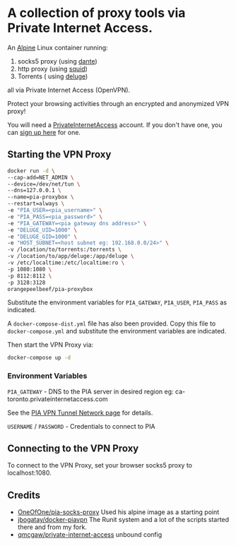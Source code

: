 # A collection of proxy tools via Private Internet Access.

An [Alpine](https://alpinelinux.org/) Linux container running:
 1. socks5 proxy (using [dante](https://www.inet.no/dante/))
 2. http proxy (using [squid](https://www.squid.org/))
 3. Torrents ( using [deluge](https://www.deluge.org/))

all via Private Internet Access (OpenVPN).

Protect your browsing activities through an encrypted and anonymized VPN proxy!

You will need a [PrivateInternetAccess](https://www.privateinternetaccess.com/pages/how-it-works) account.
If you don't have one, you can [sign up here](https://www.privateinternetaccess.com/pages/buy-vpn) for one.

## Starting the VPN Proxy

```sh
docker run -d \
--cap-add=NET_ADMIN \
--device=/dev/net/tun \
--dns=127.0.0.1 \
--name=pia-proxybox \
--restart=always \
-e "PIA_USER=<pia_username>" \
-e "PIA_PASS=<pia_password>" \
-e "PIA_GATEWAY=<pia gateway dns address>" \
-e "DELUGE_UID=1000" \
-e "DELUGE_GID=1000" \
-e "HOST_SUBNET=<host subnet eg: 192.168.0.0/24>" \
-v /location/to/torrents:/torrents \
-v /location/to/app/deluge:/app/deluge \
-v /etc/localtime:/etc/localtime:ro \
-p 1080:1080 \
-p 8112:8112 \
-p 3128:3128
orangepeelbeef/pia-proxybox
```

Substitute the environment variables for `PIA_GATEWAY`, `PIA_USER`, `PIA_PASS` as indicated.

A `docker-compose-dist.yml` file has also been provided. Copy this file to `docker-compose.yml` and substitute the environment variables are indicated.

Then start the VPN Proxy via:

```sh
docker-compose up -d
```

### Environment Variables

`PIA_GATEWAY` - DNS to the PIA server in desired region eg: ca-toronto.privateinternetaccess.com 

See the [PIA VPN Tunnel Network page](https://www.privateinternetaccess.com/pages/network) for details.

`USERNAME` / `PASSWORD` - Credentials to connect to PIA

## Connecting to the VPN Proxy

To connect to the VPN Proxy, set your browser socks5 proxy to localhost:1080.

## Credits
- [OneOfOne/pia-socks-proxy](https://github.com/OneOfOne/pia-socks-proxy) Used his alpine image as a starting point
- [jbogatay/docker-piavpn](https://github.com/jbogatay/docker-piavpn) The Runit system and a lot of the scripts started there and from my fork.
- [qmcgaw/private-internet-access](https://github.com/qdm12/private-internet-access-docker) unbound config
